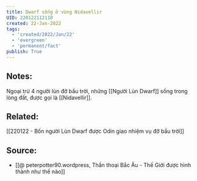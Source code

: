 ```yaml
---
title: Dwarf sống ở vùng Nidavellir
UID: 220122112110
created: 22-Jan-2022
tags:
  - 'created/2022/Jan/22'
  - 'evergreen'
  - 'permanent/fact'
publish: True
---
```

## Notes:
Ngoại trừ 4 người lùn đỡ bầu trời, những [[Người Lùn Dwarf]] sống trong lòng đất, được gọi là [[Nidavellir]].

## Related:
[[220122 - Bốn người Lùn Dwarf được Odin giao nhiệm vụ đỡ bầu trời]]

## Source:
- [[@ peterpotter90.wordpress, Thần thoại Bắc Âu - Thế Giới được hình thành như thế nào]]


